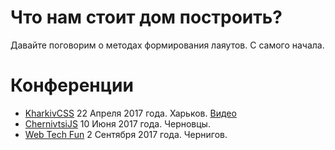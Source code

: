 # Что нам стоит дом построить?

Давайте поговорим о методах формирования лаяутов. С самого начала.

# Конференции

+ [KharkivCSS][1] 22 Апреля 2017 года. Харьков. [Видео][2]
+ [ChernivtsiJS][3] 10 Июня 2017 года. Черновцы.
+ [Web Tech Fun][4] 2 Сентября 2017 года. Чернигов.

[1]: http://kharkivcss.org/
[2]: https://youtu.be/okFs-XoZoxY?list=PLJ5NW5T60Uphxafs2etSYrVYshi_V5T1-
[3]: http://chernivtsi.js.org/
[4]: http://webtechfun.valtech.com.ua/